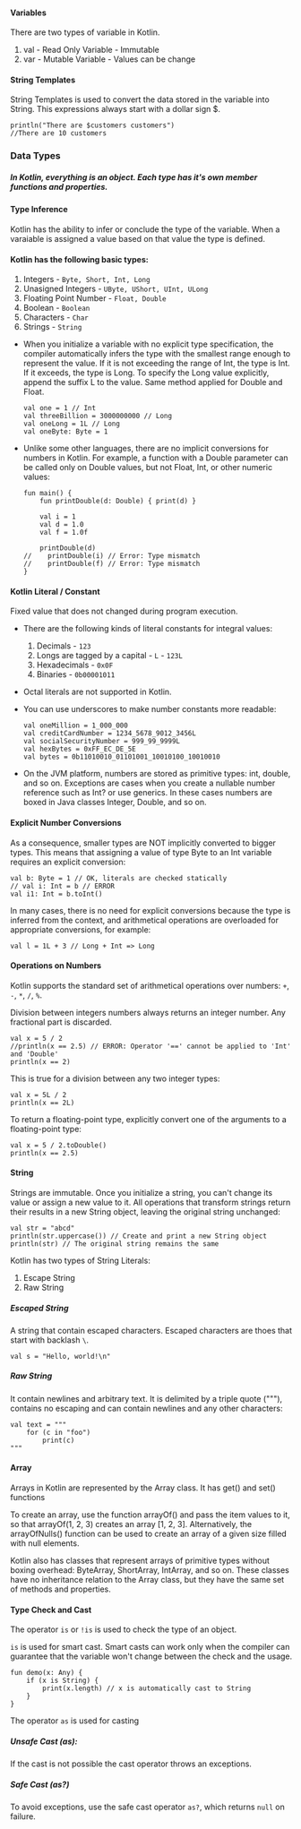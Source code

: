 #### Variables
There are two types of variable in Kotlin.
1. val - Read Only Variable - Immutable
2. var - Mutable Variable - Values can be change

#### String Templates
String Templates is used to convert the data stored in the variable into String. This expressions always start with a dollar sign $.
```
println("There are $customers customers")
//There are 10 customers
```

### Data Types
##### In Kotlin, everything is an object. Each type has it's own member functions and properties.
#### Type Inference
Kotlin has the ability to infer or conclude the type of the variable. When a varaiable is assigned a value based on that value the type is defined.

#### Kotlin has the following basic types:
1. Integers  -  `Byte, Short, Int, Long`
2. Unasigned Integers  -  `UByte, UShort, UInt, ULong`
3. Floating Point Number  -  `Float, Double`
4. Boolean  -  `Boolean`
5. Characters  -  `Char`
6. Strings  -  `String`

- When you initialize a variable with no explicit type specification, the compiler automatically infers the type with the smallest range enough to represent the value. If it is not exceeding the range of Int, the type is Int. If it exceeds, the type is Long. To specify the Long value explicitly, append the suffix L to the value. Same method applied for Double and Float.

  ```
  val one = 1 // Int
  val threeBillion = 3000000000 // Long
  val oneLong = 1L // Long
  val oneByte: Byte = 1
  ```

- Unlike some other languages, there are no implicit conversions for numbers in Kotlin. For example, a function with a Double parameter can be called only on Double values, but not Float, Int, or other numeric values:

  ```
  fun main() {
      fun printDouble(d: Double) { print(d) }

      val i = 1
      val d = 1.0
      val f = 1.0f

      printDouble(d)
  //    printDouble(i) // Error: Type mismatch
  //    printDouble(f) // Error: Type mismatch
  }
  ```

#### Kotlin Literal / Constant
Fixed value that does not changed during program execution.

- There are the following kinds of literal constants for integral values:
  1. Decimals - `123`
  2. Longs are tagged by a capital - `L` - `123L`
  3. Hexadecimals - `0x0F`
  4. Binaries - `0b00001011`

- Octal literals are not supported in Kotlin.

- You can use underscores to make number constants more readable:
  ```
  val oneMillion = 1_000_000
  val creditCardNumber = 1234_5678_9012_3456L
  val socialSecurityNumber = 999_99_9999L
  val hexBytes = 0xFF_EC_DE_5E
  val bytes = 0b11010010_01101001_10010100_10010010 
  ```
- On the JVM platform, numbers are stored as primitive types: int, double, and so on. Exceptions are cases when you create a nullable number reference such as Int? or use generics. In these cases numbers are boxed in Java classes Integer, Double, and so on.

#### Explicit Number Conversions
As a consequence, smaller types are NOT implicitly converted to bigger types. This means that assigning a value of type Byte to an Int variable requires an explicit conversion:

```
val b: Byte = 1 // OK, literals are checked statically
// val i: Int = b // ERROR
val i1: Int = b.toInt()
```

In many cases, there is no need for explicit conversions because the type is inferred from the context, and arithmetical operations are overloaded for appropriate conversions, for example:
```
val l = 1L + 3 // Long + Int => Long
```

#### Operations on Numbers
Kotlin supports the standard set of arithmetical operations over numbers: `+`, `-`, `*`, `/`, `%`. 

Division between integers numbers always returns an integer number. Any fractional part is discarded.
```
val x = 5 / 2
//println(x == 2.5) // ERROR: Operator '==' cannot be applied to 'Int' and 'Double'
println(x == 2)
```

This is true for a division between any two integer types:
```
val x = 5L / 2
println(x == 2L)
```

To return a floating-point type, explicitly convert one of the arguments to a floating-point type:
```
val x = 5 / 2.toDouble()
println(x == 2.5)
```

#### String
Strings are immutable. Once you initialize a string, you can't change its value or assign a new value to it. All operations that transform strings return their results in a new String object, leaving the original string unchanged:
```
val str = "abcd"
println(str.uppercase()) // Create and print a new String object
println(str) // The original string remains the same
```

Kotlin has two types of String Literals:
1. Escape String 
2. Raw String

##### Escaped String
A string that contain escaped characters. Escaped characters are thoes that start with backlash `\`.
```
val s = "Hello, world!\n"
```

##### Raw String
It contain newlines and arbitrary text. It is delimited by a triple quote ("""), contains no escaping and can contain newlines and any other characters:
```
val text = """
    for (c in "foo")
        print(c)
"""
```

#### Array
Arrays in Kotlin are represented by the Array class. It has get() and set() functions

To create an array, use the function arrayOf() and pass the item values to it, so that arrayOf(1, 2, 3) creates an array [1, 2, 3]. Alternatively, the arrayOfNulls() function can be used to create an array of a given size filled with null elements.

Kotlin also has classes that represent arrays of primitive types without boxing overhead: ByteArray, ShortArray, IntArray, and so on. These classes have no inheritance relation to the Array class, but they have the same set of methods and properties.


#### Type Check and Cast
The operator `is` or `!is` is used to check the type of an object. 

`is` is used for smart cast. Smart casts can work only when the compiler can guarantee that the variable won't change between the check and the usage.
```
fun demo(x: Any) {
    if (x is String) {
        print(x.length) // x is automatically cast to String
    }
}
```

The operator `as` is used for casting

##### Unsafe Cast (as):
If the cast is not possible the cast operator throws an exceptions.

##### Safe Cast (as?)
To avoid exceptions, use the safe cast operator `as?`, which returns `null` on failure.

